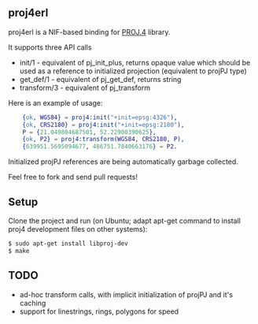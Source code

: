 proj4erl
--------

proj4erl is a NIF-based binding for [PROJ.4] library.

It supports three API calls

  - init/1 - equivalent of pj_init_plus, returns opaque value which should be used as a reference to initialized projection (equivalent to projPJ type)
  - get_def/1 - equivalent of pj_get_def, returns string
  - transform/3 - equivalent of pj_transform

Here is an example of usage:

```erlang
    {ok, WGS84} = proj4:init("+init=epsg:4326"),
    {ok, CRS2180} = proj4:init("+init=epsg:2180"),
    P = {21.049804687501, 52.22900390625},
    {ok, P2} = proj4:transform(WGS84, CRS2180, P),
    {639951.5695094677, 486751.7840663176} = P2.
```

Initialized projPJ references are being automatically garbage collected. 

Feel free to fork and send pull requests!

Setup
-----

Clone the project and run (on Ubuntu; adapt apt-get command to install
proj4 development files on other systems):

```bash
$ sudo apt-get install libproj-dev
$ make
```

TODO
----
 * ad-hoc transform calls, with implicit initialization of projPJ and
   it's caching
 * support for linestrings, rings, polygons for speed

  [proj.4]: http://trac.osgeo.org/proj/

